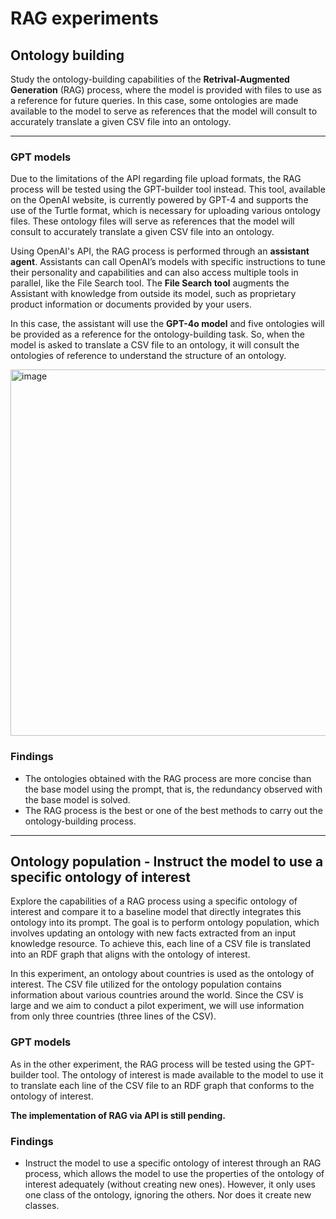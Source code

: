 # RAG experiments
## Ontology building
Study the ontology-building capabilities of the **Retrival-Augmented Generation** (RAG) process, where the model is provided with files to use as a reference for future queries. In this case, some ontologies are made available to the model to serve as references that the model will consult to accurately translate a given CSV file into an ontology.
***
### GPT models
Due to the limitations of the API regarding file upload formats, the RAG process will be tested using the GPT-builder tool instead. This tool, available on the OpenAI website, is currently powered by GPT-4 and supports the use of the Turtle format, which is necessary for uploading various ontology files. These ontology files will serve as references that the model will consult to accurately translate a given CSV file into an ontology.

Using OpenAI's API, the RAG process is performed through an **assistant agent**. Assistants can call OpenAI’s models with specific instructions to tune their personality and capabilities and can also access multiple tools in parallel, like the File Search tool. The **File Search tool** augments the Assistant with knowledge from outside its model, such as proprietary product information or documents provided by your users.

In this case, the assistant will use the **GPT-4o model** and five ontologies will be provided as a reference for the ontology-building task. So, when the model is asked to translate a CSV file to an ontology, it will consult the ontologies of reference to understand the structure of an ontology.

<img width="586" alt="image" src="https://github.com/user-attachments/assets/419e90f7-e802-4c3a-88ea-f742bda65a58">

### Findings
* The ontologies obtained with the RAG process are more concise than the base model using the prompt, that is, the redundancy observed with the base model is solved.
* The RAG process is the best or one of the best methods to carry out the ontology-building process.
***
## Ontology population - Instruct the model to use a specific ontology of interest
Explore the capabilities of a RAG process using a specific ontology of interest and compare it to a baseline model that directly integrates this ontology into its prompt. The goal is to perform ontology population, which involves updating an ontology with new facts extracted from an input knowledge resource. To achieve this, each line of a CSV file is translated into an RDF graph that aligns with the ontology of interest.

In this experiment, an ontology about countries is used as the ontology of interest. The CSV file utilized for the ontology population contains information about various countries around the world. Since the CSV is large and we aim to conduct a pilot experiment, we will use information from only three countries (three lines of the CSV).

### GPT models
As in the other experiment, the RAG process will be tested using the GPT-builder tool. The ontology of interest is made available to the model to use it to translate each line of the CSV file to an RDF graph that conforms to the ontology of interest.

**The implementation of RAG via API is still pending.**
### Findings
* Instruct the model to use a specific ontology of interest through an RAG process, which allows the model to use the properties of the ontology of interest adequately (without creating new ones). However, it only uses one class of the ontology, ignoring the others. Nor does it create new classes.

